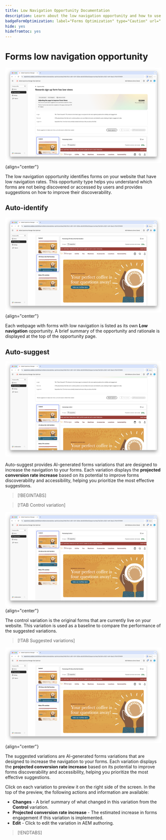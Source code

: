 ```yaml
---
title: Low Navigation Opportunity Documentation
description: Learn about the low navigation opportunity and how to use it to improve forms engagement on your website.
badgeFormOptimization: label="Forms Optimization" type="Caution" url="../../opportunity-types/form-optimization.md" tooltip="Forms Optimization"
hide: yes
hidefromtoc: yes
---
```


# Forms low navigation opportunity

![Low navigation opportunity](./assets/low-navigation/hero.png){align="center"}

The low navigation opportunity identifies forms on your website that have low navigation rates. This opportunity type helps you understand which forms are not being discovered or accessed by users and provides suggestions on how to improve their discoverability.

## Auto-identify

![Auto-identify low navigation](./assets/low-navigation/auto-identify.png){align="center"}

Each webpage with forms with low navigation is listed as its own **Low navigation** opportunity. A brief summary of the opportunity and rationale is displayed at the top of the opportunity page.

## Auto-suggest

![Auto-suggest low navigation](./assets/low-navigation/auto-suggest.png)

Auto-suggest provides AI-generated forms variations that are designed to increase the navigation to your forms. Each variation displays the **projected conversion rate increase** based on its potential to improve forms discoverability and accessibility, helping you prioritize the most effective suggestions.

>[!BEGINTABS]

>[!TAB Control variation]

![Control variations](./assets/low-navigation/control-variation.png){align="center"}

The control variation is the original forms that are currently live on your website. This variation is used as a baseline to compare the performance of the suggested variations.

>[!TAB Suggested variations]

![Suggested variations](./assets/low-navigation/suggested-variations.png){align="center"} 

The suggested variations are AI-generated forms variations that are designed to increase the navigation to your forms. Each variation displays the **projected conversion rate increase** based on its potential to improve forms discoverability and accessibility, helping you prioritize the most effective suggestions.

Click on each variation to preview it on the right side of the screen. In the top of the preview, the following actions and information are available:

* **Changes** - A brief summary of what changed in this variation from the **Control** variation.
* **Projected conversion rate increase** - The estimated increase in forms engagement if this variation is implemented.
* **Edit** - Click to edit the variation in AEM authoring.

>[!ENDTABS]

<!-- 

## Auto-optimize

[!BADGE Ultimate]{type=Positive tooltip="Ultimate"}

![Auto-optimize low navigation](./assets/low-views/auto-optimize.png){align="center"}

Sites Optimizer Ultimate adds the ability to deploy auto-optimization for the issues found by the low navigation opportunity.

>[!BEGINTABS]

>[!TAB Test multiple]


>[!TAB Publish selected]

{{auto-optimize-deploy-optimization-slack}}

>[!TAB Request approval]

{{auto-optimize-request-approval}}

>[!ENDTABS]

--> 
